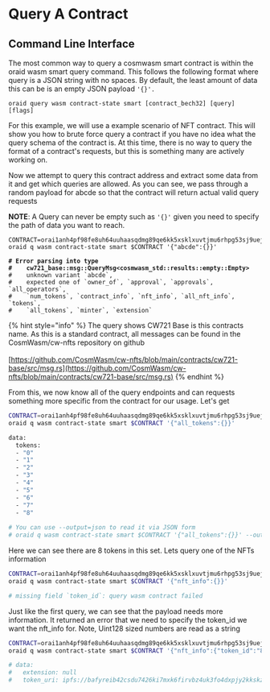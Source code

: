 # Query A Contract

## Command Line Interface

The most common way to query a cosmwasm smart contract is within the oraid wasm smart query command. This follows the following format where query is a JSON string with no spaces. By default, the least amount of data this can be is an empty JSON payload `'{}'.`

```
oraid query wasm contract-state smart [contract_bech32] [query] [flags]
```

For this example, we will use a example scenario of NFT contract. This will show you how to brute force query a contract if you have no idea what the query schema of the contract is. At this time, there is no way to query the format of a contract's requests, but this is something many are actively working on.

Now we attempt to query this contract address and extract some data from it and get which queries are allowed. As you can see, we pass through a random payload for abcde so that the contract will return actual valid query requests

**NOTE**: A Query can never be empty such as `'{}'` given you need to specify the path of data you want to reach.

<pre class="language-sh"><code class="lang-sh">CONTRACT=orai1anh4pf98fe8uh64uuhaasqdmg89qe6kk5xsklxuvtjmu6rhpg53sj9uejj
oraid q wasm contract-state smart $CONTRACT '{"abcde":{}}'

<strong># Error parsing into type 
</strong><strong>#    cw721_base::msg::QueryMsg&#x3C;cosmwasm_std::results::empty::Empty>
</strong>#    unknown variant `abcde`, 
#    expected one of `owner_of`, `approval`, `approvals`, `all_operators`, 
#    `num_tokens`, `contract_info`, `nft_info`, `all_nft_info`, `tokens`, 
#    `all_tokens`, `minter`, `extension`
</code></pre>

{% hint style="info" %}
The query shows CW721 Base is this contracts name. As this is a standard contract, all messages can be found in the CosmWasm/cw-nfts repository on github\
\
[https://github.com/CosmWasm/cw-nfts/blob/main/contracts/cw721-base/src/msg.rs](https://github.com/CosmWasm/cw-nfts/blob/main/contracts/cw721-base/src/msg.rs)
{% endhint %}

From this, we now know all of the query endpoints and can requests something more specific from the contract for our usage. Let's get

```sh
CONTRACT=orai1anh4pf98fe8uh64uuhaasqdmg89qe6kk5xsklxuvtjmu6rhpg53sj9uejj
oraid q wasm contract-state smart $CONTRACT '{"all_tokens":{}}'

data:
  tokens:
  - "0"
  - "1"
  - "2"
  - "3"
  - "4"
  - "5"
  - "6"
  - "7"
  - "8"
  
# You can use --output=json to read it via JSON form
# oraid q wasm contract-state smart $CONTRACT '{"all_tokens":{}}' --output=json | jq .data
```

Here we can see there are 8 tokens in this set. Lets query one of the NFTs information

```bash
CONTRACT=orai1anh4pf98fe8uh64uuhaasqdmg89qe6kk5xsklxuvtjmu6rhpg53sj9uejj
oraid q wasm contract-state smart $CONTRACT '{"nft_info":{}}'

# missing field `token_id`: query wasm contract failed
```

Just like the first query, we can see that the payload needs more information. It returned an error that we need to specify the token\_id we want the nft\_info for. Note, Uint128 sized numbers are read as a string

```bash
CONTRACT=orai1anh4pf98fe8uh64uuhaasqdmg89qe6kk5xsklxuvtjmu6rhpg53sj9uejj
oraid q wasm contract-state smart $CONTRACT '{"nft_info":{"token_id":"8"}}'

# data:
#   extension: null
#   token_uri: ipfs://bafyreib42csdu7426ki7mxk6firvbz4uk3fo4dxpjy2kkskzdhtgj3rriq/metadata.json
```
